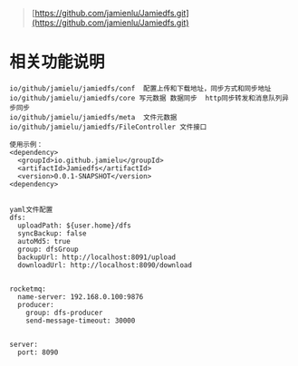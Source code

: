 >[https://github.com/jamienlu/Jamiedfs.git](https://github.com/jamienlu/Jamiedfs.git)

# 相关功能说明

```plain
io/github/jamielu/jamiedfs/conf  配置上传和下载地址，同步方式和同步地址
io/github/jamielu/jamiedfs/core 写元数据 数据同步  http同步转发和消息队列异步同步
io/github/jamielu/jamiedfs/meta  文件元数据
io/github/jamielu/jamiedfs/FileController 文件接口
```


```plain
使用示例：
<dependency>
  <groupId>io.github.jamielu</groupId>
  <artifactId>Jamiedfs</artifactId>
  <version>0.0.1-SNAPSHOT</version>
<dependency>


yaml文件配置
dfs:
  uploadPath: ${user.home}/dfs
  syncBackup: false
  autoMd5: true
  group: dfsGroup
  backupUrl: http://localhost:8091/upload
  downloadUrl: http://localhost:8090/download


rocketmq:
  name-server: 192.168.0.100:9876
  producer:
    group: dfs-producer
    send-message-timeout: 30000


server:
  port: 8090
```


